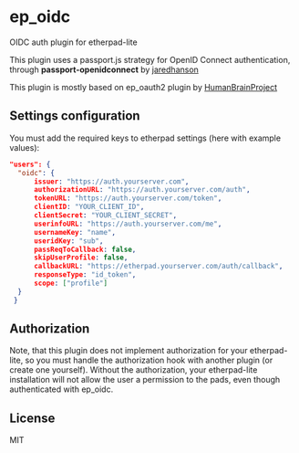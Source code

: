 ep_oidc
=======

OIDC auth plugin for etherpad-lite

This plugin uses a passport.js strategy for OpenID Connect authentication,
through **passport-openidconnect** by [jaredhanson](https://github.com/jaredhanson/passport-openidconnect)

This plugin is mostly based on ep_oauth2 plugin by [HumanBrainProject](https://github.com/HumanBrainProject/ep_oauth2)

## Settings configuration

You must add the required keys to etherpad settings (here with example values):

``` json
"users": {
  "oidc": {
      issuer: "https://auth.yourserver.com",
      authorizationURL: "https://auth.yourserver.com/auth",
      tokenURL: "https://auth.yourserver.com/token",
      clientID: "YOUR_CLIENT_ID",
      clientSecret: "YOUR_CLIENT_SECRET",
      userinfoURL: "https://auth.yourserver.com/me",
      usernameKey: "name",
      useridKey: "sub",
      passReqToCallback: false,
      skipUserProfile: false,
      callbackURL: "https://etherpad.yourserver.com/auth/callback",
      responseType: "id_token",
      scope: ["profile"]
  }
 }
```
## Authorization

Note, that this plugin does not implement authorization for your etherpad-lite, 
so you must handle the authorization hook with another plugin (or create one yourself).
Without the authorization, your etherpad-lite installation will not allow the user a permission to the pads,
even though authenticated with ep_oidc.

## License

MIT